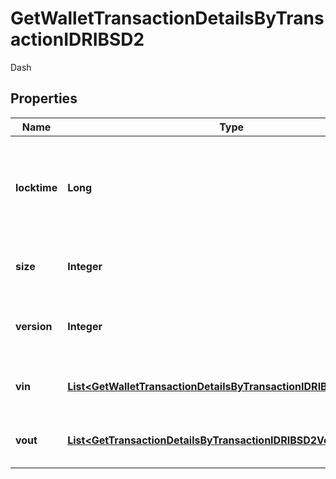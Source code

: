 

# GetWalletTransactionDetailsByTransactionIDRIBSD2

Dash

## Properties

| Name | Type | Description | Notes |
|------------ | ------------- | ------------- | -------------|
|**locktime** | **Long** | Represents the time at which a particular transaction can be added to the blockchain. |  |
|**size** | **Integer** | Represents the total size of this transaction. |  |
|**version** | **Integer** | Represents the transaction version number. |  |
|**vin** | [**List&lt;GetWalletTransactionDetailsByTransactionIDRIBSD2VinInner&gt;**](GetWalletTransactionDetailsByTransactionIDRIBSD2VinInner.md) | Object Array representation of transaction inputs |  |
|**vout** | [**List&lt;GetTransactionDetailsByTransactionIDRIBSD2VoutInner&gt;**](GetTransactionDetailsByTransactionIDRIBSD2VoutInner.md) | Object Array representation of transaction outputs |  |



